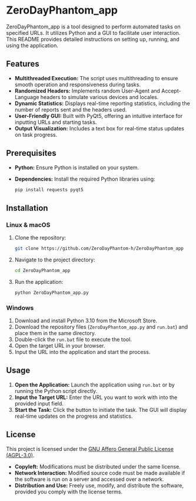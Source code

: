# **ZeroDayPhantom_app**

ZeroDayPhantom_app is a tool designed to perform automated tasks on specified URLs. It utilizes Python and a GUI to facilitate user interaction. This README provides detailed instructions on setting up, running, and using the application.

## **Features**

- **Multithreaded Execution:** The script uses multithreading to ensure smooth operation and responsiveness during tasks.
- **Randomized Headers:** Implements random User-Agent and Accept-Language headers to simulate various devices and locales.
- **Dynamic Statistics:** Displays real-time reporting statistics, including the number of reports sent and the headers used.
- **User-Friendly GUI:** Built with PyQt5, offering an intuitive interface for inputting URLs and starting tasks.
- **Output Visualization:** Includes a text box for real-time status updates on task progress.

## **Prerequisites**

- **Python:** Ensure Python is installed on your system.
- **Dependencies:** Install the required Python libraries using:

  ```bash
  pip install requests pyqt5
  ```

## **Installation**

### **Linux & macOS**

1. Clone the repository:

   ```bash
   git clone https://github.com/ZeroDayPhantom-h/ZeroDayPhantom_app
   ```

2. Navigate to the project directory:

   ```bash
   cd ZeroDayPhantom_app
   ```

3. Run the application:

   ```bash
   python ZeroDayPhantom_app.py
   ```

### **Windows**

1. Download and install Python 3.10 from the Microsoft Store.
2. Download the repository files (`ZeroDayPhantom_app.py` and `run.bat`) and place them in the same directory.
3. Double-click the `run.bat` file to execute the tool.
4. Open the target URL in your browser.
5. Input the URL into the application and start the process.

## **Usage**

1. **Open the Application:** Launch the application using `run.bat` or by running the Python script directly.
2. **Input the Target URL:** Enter the URL you want to work with into the provided input field.
3. **Start the Task:** Click the button to initiate the task. The GUI will display real-time updates on the progress and statistics.

## **License**

This project is licensed under the [GNU Affero General Public License (AGPL-3.0)](https://www.gnu.org/licenses/agpl-3.0.html).

- **Copyleft:** Modifications must be distributed under the same license.
- **Network Interaction:** Modified source code must be made available if the software is run on a server and accessed over a network.
- **Distribution and Use:** Freely use, modify, and distribute the software, provided you comply with the license terms.
